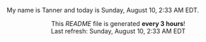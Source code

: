 My name is Tanner and today is Sunday, August 10, 2:33 AM EDT.

<p align="center">This <i>README</i> file is generated <b>every 3 hours</b>!</br>Last refresh: Sunday, August 10, 2:33 AM EDT<br /></p>
